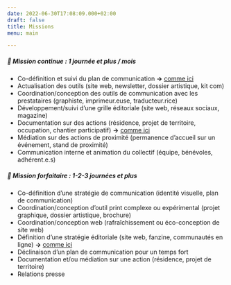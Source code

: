```yaml
---
date: 2022-06-30T17:08:09.000+02:00
draft: false
title: Missions
menu: main

---
```

##### 🤝 Mission continue : 1 journée et plus / mois

* Co-définition et suivi du plan de communication **->** [comme ici](https://www.carolinehollard.com/realisations/)
* Actualisation des outils (site web, newsletter, dossier artistique, kit com)
* Coordination/conception des outils de communication avec les prestataires (graphiste, imprimeur.euse, traducteur.rice)
* Développement/suivi d’une grille éditoriale (site web, réseaux sociaux, magazine)
* Documentation sur des actions (résidence, projet de territoire, occupation, chantier participatif) **->** [comme ici](https://espaces-communs.fr/design-despaces-normes-et-reglementations/ "documentation")
* Médiation sur des actions de proximité (permanence d’accueil sur un événement, stand de proximité)
* Communication interne et animation du collectif (équipe, bénévoles, adhérent.e.s)

##### 🤝 Mission forfaitaire : 1-2-3 journées et plus

* Co-définition d’une stratégie de communication (identité visuelle, plan de communication)
* Coordination/conception d’outil print complexe ou expérimental (projet graphique, dossier artistique, brochure)
* Coordination/conception web (rafraîchissement ou éco-conception de site web)
* Définition d’une stratégie éditoriale (site web, fanzine, communautés en ligne) **->** [comme ici](https://www.carolinehollard.com/realisations/)
* Déclinaison d’un plan de communication pour un temps fort
* Documentation et/ou médiation sur une action (résidence, projet de territoire)
* Relations presse

